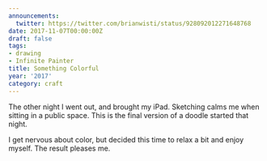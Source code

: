 ```yaml
---
announcements:
  twitter: https://twitter.com/brianwisti/status/928092012271648768
date: 2017-11-07T00:00:00Z
draft: false
tags:
- drawing
- Infinite Painter
title: Something Colorful
year: '2017'
category: craft
---
```

The other night I went out, and brought my iPad. Sketching calms me when sitting in a public space. This is
the final version of a doodle started that night.

I get nervous about color, but decided this time to relax a bit and enjoy myself. The result pleases me.
